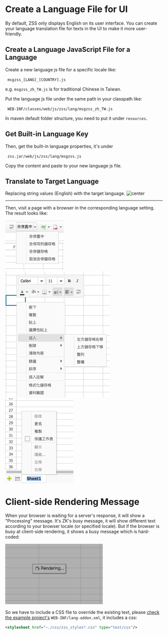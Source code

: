 # Create a Language File for UI

By default, ZSS only displays English on its user interface. You can
create your language translation file for texts in the UI to make it
more user-friendly.

## Create a Language JavaScript File for a Language

Create a new language js file for a specific locale like:

` msgzss_[LANG]_[COUNTRY].js`

e.g. `msgzss_zh_TW.js` is for traditional Chinese in Taiwan.

Put the language js file under the same path in your classpath like:

` WEB-INF/classes/web/js/zss/lang/msgzss_zh_TW.js`

In maven default folder structure, you need to put it under `resources`.

## Get Built-in Language Key

Then, get the built-in language properties, it's under

` zss.jar/web/js/zss/lang/msgzss.js`

Copy the content and paste to your new language js file.

## Translate to Target Language

Replacing string values (English) with the target language. ![
center](/assets/images/dev-ref/zss-essentials-language-translated.png " center")

-----

Then, visit a page with a browser in the corresponding language setting.
The result looks like:

![zss-essentials-i18n-chinese1.png](/assets/images/dev-ref/zss-essentials-i18n-chinese1.png
"zss-essentials-i18n-chinese1.png")
![zss-essentials-i18n-chinese2.png](/assets/images/dev-ref/zss-essentials-i18n-chinese2.png
"zss-essentials-i18n-chinese2.png")
![zss-essentials-i18n-chinese3.png](/assets/images/dev-ref/zss-essentials-i18n-chinese3.png
"zss-essentials-i18n-chinese3.png")

# Client-side Rendering Message

When your browser is waiting for a server's response, it will show a
"Processing" message. It's ZK's busy message, it will show different
text according to your browser locale (or specified locale). But if the
browser is busy at client-side rendering, it shows a busy message which
is hard-coded:

![ center](/assets/images/dev-ref/zss-essentials-client-rendering.png " center")

So we have to include a CSS file to override the existing text, please [
check the example
project's](ZK%20Spreadsheet%20Essentials/Download%20Example%20Source%20Code "wikilink")
`WEB-INF/lang-addon.xml`, it includes a css:

``` xml
<stylesheet href="~./css/zss_styles*.css" type="text/css"/>
```
